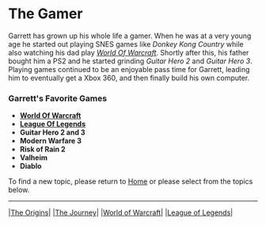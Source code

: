 # The Gamer

Garrett has grown up his whole life a gamer. When he was at a very young age he started out playing SNES games like *Donkey Kong Country* while also watching his dad play [*World Of Warcraft*](World-Of-Warcraft.md). Shortly after this, his father bought him a PS2 and he started grinding *Guitar Hero 2* and *Guitar Hero 3*. Playing games continued to be an enjoyable pass time for Garrett, leading him to eventually get a Xbox 360, and then finally build his own computer. 

### Garrett's Favorite Games
- [**World Of Warcraft**](World-Of-Warcraft.md)
- [**League Of Legends**](League-Of-Legends.md)
- **Guitar Hero 2 and 3**
- **Modern Warfare 3**
- **Risk of Rain 2**
- **Valheim**
- **Diablo**

To find a new topic, please return to [Home](README.md) or please select from the topics below.
__________________________________________________________________________________
|[The Origins](The-Origins.md)|
|[The Journey](The-Journey.md)|
|[World of Warcraft](World-Of-Warcraft.md)|
|[League of Legends](League-of-Legends.md)|
